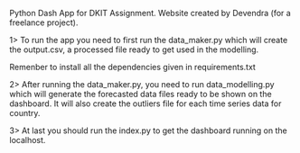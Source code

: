 
Python Dash App for DKIT Assignment. Website created by Devendra (for a freelance project).

1> To run the app you need to first run the data_maker.py which will create the output.csv, a processed file ready to get used in the modelling.

Remenber to install all the dependencies given in requirements.txt

2> After running the data_maker.py, you need to run data_modelling.py which will generate the forecasted data files ready to be shown on the dashboard.
It will also create the outliers file for each time series data for country.

3> At last you should run the index.py to get the dashboard running on the localhost.


